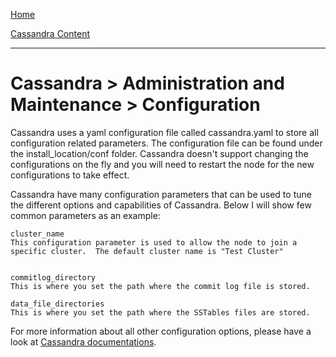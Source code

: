 [Home](../../index.md)

[Cassandra Content](../Cassandra.md)
___

# Cassandra > Administration and Maintenance > Configuration


Cassandra uses a yaml configuration file called cassandra.yaml to store all configuration related parameters. The configuration file can be found under the install_location/conf folder. Cassandra doesn't support changing the configurations on the fly and you will need to restart the node for the new configurations to take effect. 

Cassandra have many configuration parameters that can be used to tune the different options and capabilities of Cassandra. Below I will show few common parameters as an example:


````
cluster_name
This configuration parameter is used to allow the node to join a specific cluster.  The default cluster name is "Test Cluster"


commitlog_directory
This is where you set the path where the commit log file is stored.

data_file_directories
This is where you set the path where the SSTables files are stored.
````

For more information about all other configuration options, please have a look at [Cassandra documentations](https://docs.datastax.com/en/cassandra/1.2/cassandra/configuration/configCassandra_yaml_r.html).





